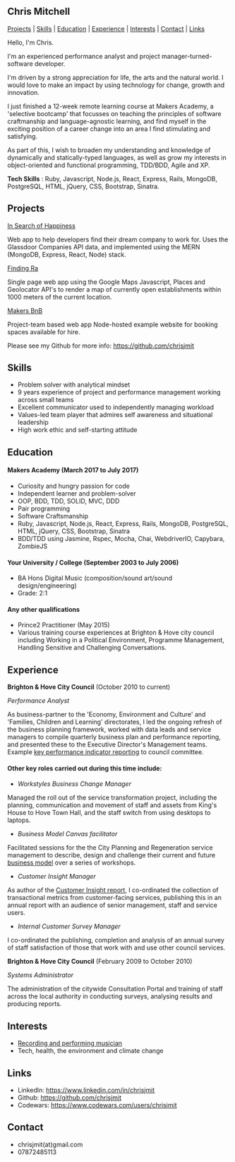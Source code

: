 ## Chris Mitchell

[Projects](#projects) | [Skills](#skills) | [Education](#education) | [Experience](#experience) | [Interests](#interests) | [Contact](#contact) | [Links](#links)

Hello, I'm Chris.

I'm an experienced performance analyst and project manager-turned-software developer.

I'm driven by a strong appreciation for life, the arts and the natural world. I would love to make an impact by using technology for change, growth and innovation.

I just finished a 12-week remote learning course at Makers Academy, a 'selective bootcamp' that focusses on teaching the principles of software craftmanship and language-agnostic learning, and find myself in the exciting position of a career change into an area I find stimulating and satisfying.

As part of this, I wish to broaden my understanding and knowledge of dynamically and statically-typed languages, as well as grow my interests in object-oriented and functional programming, TDD/BDD, Agile and XP.

**Tech Skills** : Ruby, Javascript, Node.js, React, Express, Rails, MongoDB, PostgreSQL, HTML, jQuery, CSS, Bootstrap, Sinatra.

## Projects

[In Search of Happiness](https://github.com/chrisjmit/in-search-of-happiness)

Web app to help developers find their dream company to work for. Uses the Glassdoor Companies API  data, and implemented using the MERN (MongoDB, Express, React, Node) stack.

[Finding Ra](https://github.com/chrisjmit/finding-ra)

Single page web app using the Google Maps Javascript, Places and Geolocator API's to render a map of currently open establishments within 1000 meters of the current location.

[Makers BnB](https://github.com/chrisjmit/makersbnb)

Project-team based web app Node-hosted example website for booking spaces available for hire.

Please see my Github for more info: https://github.com/chrisjmit

## Skills

- Problem solver with analytical mindset
- 9 years experience of project and performance management working across small teams
- Excellent communicator used to independently managing workload
- Values-led team player that admires self awareness and situational leadership
- High work ethic and self-starting attitude

## Education

#### Makers Academy (March 2017 to July 2017)

- Curiosity and hungry passion for code
- Independent learner and problem-solver
- OOP, BDD, TDD, SOLID, MVC, DDD
- Pair programming
- Software Craftsmanship
- Ruby, Javascript, Node.js, React, Express, Rails, MongoDB, PostgreSQL, HTML, jQuery, CSS, Bootstrap, Sinatra
- BDD/TDD using Jasmine, Rspec, Mocha, Chai, WebdriverIO, Capybara, ZombieJS

#### Your University / College (September 2003 to July 2006)

- BA Hons Digital Music (composition/sound art/sound design/engineering)
- Grade: 2:1

#### Any other qualifications

- Prince2 Practitioner (May 2015)
- Various training course experiences at Brighton & Hove city council including Working in a Political Environment, Programme Management, Handling Sensitive and Challenging Conversations.

## Experience

**Brighton & Hove City Council** (October 2010 to current)

*Performance Analyst*

As business-partner to the 'Economy, Environment and Culture' and 'Families, Children and Learning' directorates, I led the ongoing refresh of the business planning framework, worked with data leads and service managers to compile quarterly business plan and performance reporting, and presented these to the Executive Director's Management teams.
Example [key performance indicator reporting](https://present.brighton-hove.gov.uk/Published/C00000912/M00006399/AI00054494/$20161128145904_009882_0040733_PRGQ2201617progressupdateCorporateKeyPerformanceIndicatorsappendix.pdfA.ps.pdf) to council committee.

#### Other key roles carried out during this time include:

- *Workstyles Business Change Manager*

Managed the roll out of the service transformation project, including the planning, communication and movement of staff and assets from King's House to Hove Town Hall, and the staff switch from using desktops to laptops.

- *Business Model Canvas facilitator*

Facilitated sessions for the the City Planning and Regeneration service management to describe, design and challenge their current and future [business model](https://strategyzer.com/canvas/business-model-canvas) over a series of workshops.

- *Customer Insight Manager*

As author of the [Customer Insight report](https://www.brighton-hove.gov.uk/sites/brighton-hove.gov.uk/files/Customer%20Insight%20report%202014-2015.pdf), I co-ordinated the collection of transactional metrics from customer-facing services, publishing this in an annual report with an audience of senior management, staff and service users.

- *Internal Customer Survey Manager*

I co-ordinated the publishing, completion and analysis of an annual survey of staff satisfaction of those that work with and use other council services.


**Brighton & Hove City Council** (February 2009 to October 2010)

*Systems Administrator*

The administration of the citywide Consultation Portal and training of staff across the local authority in conducting surveys, analysing results and producing reports.

## Interests
- [Recording and performing musician](https://perchtheband.bandcamp.com)
- Tech, health, the environment and climate change

## Links
- LinkedIn: https://www.linkedin.com/in/chrisjmit
- Github: https://github.com/chrisjmit
- Codewars: https://www.codewars.com/users/chrisjmit

## Contact
- chrisjmit(at)gmail.com
- 07872485113
